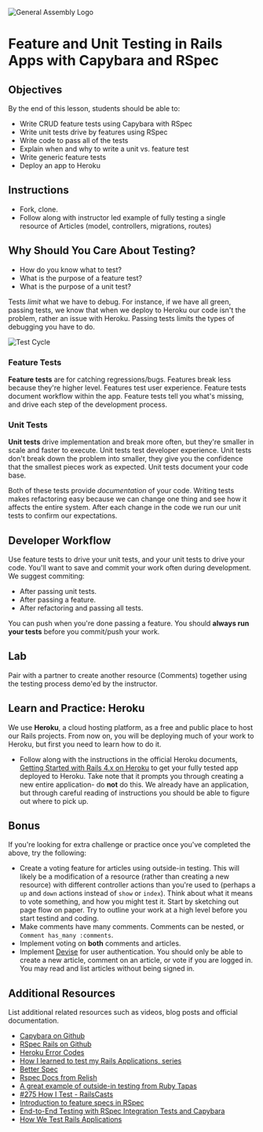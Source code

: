 ![General Assembly Logo](http://i.imgur.com/ke8USTq.png)

# Feature and Unit Testing in Rails Apps with Capybara and RSpec

## Objectives

By the end of this lesson, students should be able to:

* Write CRUD feature tests using Capybara with RSpec
* Write unit tests drive by features using RSpec
* Write code to pass all of the tests
* Explain when and why to write a unit vs. feature test
* Write generic feature tests
* Deploy an app to Heroku

## Instructions

* Fork, clone.
* Follow along with instructor led example of fully testing a single resource of Articles (model, controllers, migrations, routes)

## Why Should You Care About Testing?

- How do you know what to test? 
- What is the purpose of a feature test? 
- What is the purpose of a unit test?

Tests *limit* what we have to debug. For instance, if we have all green, passing tests, we know that when we deploy to Heroku our code isn't the problem, rather an issue with Heroku. Passing tests limits the types of debugging you have to do.

![Test Cycle](http://jakegoulding.com/images/blog/bdd-cycle.png)

### Feature Tests

**Feature tests** are for catching regressions/bugs. Features break less because they're higher level. Features test user experience. Feature tests document workflow within the app. Feature tests tell you what's missing, and drive each step of the development process.

### Unit Tests

**Unit tests** drive implementation and break more often, but they're smaller in scale and faster to execute. Unit tests test developer experience. Unit tests don't break down the problem into smaller, they give you the confidence that the smallest pieces work as expected. Unit tests document your code base.

Both of these tests provide *documentation* of your code. Writing tests makes refactoring easy because we can change one thing and see how it affects the entire system. After each change in the code we run our unit tests to confirm our expectations.

## Developer Workflow

Use feature tests to drive your unit tests, and your unit tests to drive your code. You'll want to save and commit your work often during development. We suggest commiting:

* After passing unit tests.
* After passing a feature.
* After refactoring and passing all tests.

You can push when you're done passing a feature. You should **always run your tests** before you commit/push your work.

## Lab

Pair with a partner to create another resource (Comments) together using the testing process demo'ed by the instructor.

## Learn and Practice: Heroku

We use **Heroku**, a cloud hosting platform, as a free and public place to host our Rails projects. From now on, you will be deploying much of your work to Heroku, but first you need to learn how to do it. 

* Follow along with the instructions in the official Heroku documents, [Getting Started with Rails 4.x on Heroku](https://devcenter.heroku.com/articles/getting-started-with-rails4) to get your fully tested app deployed to Heroku. Take note that it prompts you through creating a new entire application- do **not** do this. We already have an application, but through careful reading of instructions you should be able to figure out where to pick up. 

## Bonus

If you're looking for extra challenge or practice once you've completed the above, try the following:

* Create a voting feature for articles using outside-in testing. This will likely be a modification of a resource (rather than creating a new resource) with different controller actions than you're used to (perhaps a `up` and `down` actions instead of `show` or `index`). Think about what it means to vote something, and how you might test it. Start by sketching out page flow on paper. Try to outline your work at a high level before you start testind and coding.
* Make comments have many comments. Comments can be nested, or `Comment has_many :comments`.
* Implement voting on **both** comments and articles.
* Implement [Devise](https://github.com/plataformatec/devise) for user authentication. You should only be able to create a new article, comment on an article, or vote if you are logged in. You may read and list articles without being signed in.

## Additional Resources

List additional related resources such as videos, blog posts and official documentation.

- [Capybara on Github](https://github.com/jnicklas/capybara)
- [RSpec Rails on Github](https://github.com/jnicklas/capybara)
- [Heroku Error Codes](https://www.google.com/webhp?sourceid=chrome-instant&ion=1&espv=2&ie=UTF-8#q=heroku%20error%20codes)
- [How I learned to test my Rails Applications, series](http://everydayrails.com/2012/03/12/testing-series-intro.html)
- [Better Spec](http://betterspecs.org/)
- [Rspec Docs from Relish](https://relishapp.com/rspec)
- [A great example of outside-in testing from Ruby Tapas](http://everydayrails.com/2014/01/15/outside-in-example-ruby-tapas.html)
- [#275 How I Test - RailsCasts](http://railscasts.com/episodes/275-how-i-test)
- [Introduction to feature specs in RSpec](http://blog.liveeditorcms.com/introduction-feature-specs-rspec/)
- [End-to-End Testing with RSpec Integration Tests and Capybara](http://robots.thoughtbot.com/rspec-integration-tests-with-capybara)
- [How We Test Rails Applications](http://robots.thoughtbot.com/how-we-test-rails-applications)
